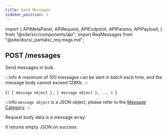 ```yaml
---
title: Send Messages
sidebar_position: 3
---
```


import {
  APIMetaPanel,
  APIRequest,
  APIEndpoint,
  APIParams,
  APIPayload,
} from "@site/src/components/api";
import ReqMessages from "@site/docs/_partials/_req.msgs.md";

## POST /messages

Send messages in bulk.

:::info
A maximum of 100 messages can be sent in batch each time, and the message body cannot exceed 128Kb.
:::

<APIEndpoint url="/messages" />

<APIMetaPanel scope="Authorized" />

<APIPayload>{`[
  { message object },
  { message object },
  ...
]
`}</APIPayload>

:::info
`message object` is a JSON object, please refer to the [Message Category](./category).
:::

<APIRequest
  title="Send Messages"
  method="POST"
  url="/messages --data PAYLOAD"
/>

Request body data is a message array:

<ReqMessages />

It returns empty JSON on success.
